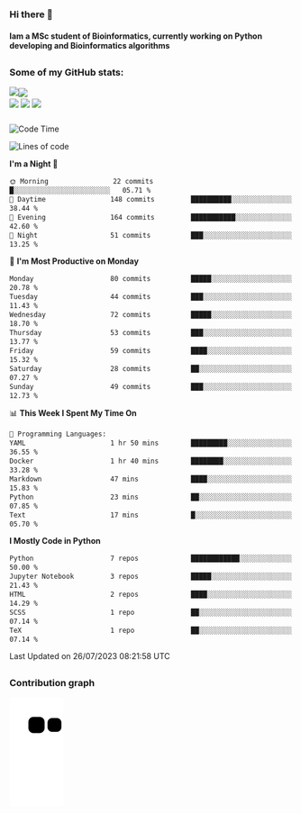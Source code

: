### Hi there 👋
#### Iam a MSc student of Bioinformatics, currently working on Python developing and Bioinformatics algorithms

##
### Some of my GitHub stats:

<div>
  <a href="https://github.com/AdrianoSilva19/AdrianoSilva19">
    <img heigth="180" align="left" src="https://github-readme-stats.vercel.app/api?username=AdrianoSilva19&count_private=true&include_all_comits=true&show_icons=true&theme=dracula" />
    <img heigth="180" align="center" src="https://github-readme-stats.vercel.app/api/top-langs/?username=AdrianoSilva19&langs_count=3&theme=dracula" />
  </a>
</div>

<div style="display:inline_block">
  <img align="center" heigth="30" width="30" src="https://cdn.jsdelivr.net/gh/devicons/devicon/icons/python/python-plain.svg" />
  <img align="center" heigth="30" width="30" src="https://cdn.jsdelivr.net/gh/devicons/devicon/icons/r/r-original.svg" />
  <img align="center" heigth="35" width="35" src="https://cdn.jsdelivr.net/gh/devicons/devicon/icons/neo4j/neo4j-original.svg" />
</div>

##

<!--START_SECTION:waka-->
![Code Time](http://img.shields.io/badge/Code%20Time-330%20hrs%2011%20mins-blue)

![Lines of code](https://img.shields.io/badge/From%20Hello%20World%20I%27ve%20Written-2.6%20million%20lines%20of%20code-blue)

**I'm a Night 🦉** 

```text
🌞 Morning                22 commits          █░░░░░░░░░░░░░░░░░░░░░░░░   05.71 % 
🌆 Daytime                148 commits         ██████████░░░░░░░░░░░░░░░   38.44 % 
🌃 Evening                164 commits         ███████████░░░░░░░░░░░░░░   42.60 % 
🌙 Night                  51 commits          ███░░░░░░░░░░░░░░░░░░░░░░   13.25 % 
```
📅 **I'm Most Productive on Monday** 

```text
Monday                   80 commits          █████░░░░░░░░░░░░░░░░░░░░   20.78 % 
Tuesday                  44 commits          ███░░░░░░░░░░░░░░░░░░░░░░   11.43 % 
Wednesday                72 commits          █████░░░░░░░░░░░░░░░░░░░░   18.70 % 
Thursday                 53 commits          ███░░░░░░░░░░░░░░░░░░░░░░   13.77 % 
Friday                   59 commits          ████░░░░░░░░░░░░░░░░░░░░░   15.32 % 
Saturday                 28 commits          ██░░░░░░░░░░░░░░░░░░░░░░░   07.27 % 
Sunday                   49 commits          ███░░░░░░░░░░░░░░░░░░░░░░   12.73 % 
```


📊 **This Week I Spent My Time On** 

```text
💬 Programming Languages: 
YAML                     1 hr 50 mins        █████████░░░░░░░░░░░░░░░░   36.55 % 
Docker                   1 hr 40 mins        ████████░░░░░░░░░░░░░░░░░   33.28 % 
Markdown                 47 mins             ████░░░░░░░░░░░░░░░░░░░░░   15.83 % 
Python                   23 mins             ██░░░░░░░░░░░░░░░░░░░░░░░   07.85 % 
Text                     17 mins             █░░░░░░░░░░░░░░░░░░░░░░░░   05.70 % 
```

**I Mostly Code in Python** 

```text
Python                   7 repos             ████████████░░░░░░░░░░░░░   50.00 % 
Jupyter Notebook         3 repos             █████░░░░░░░░░░░░░░░░░░░░   21.43 % 
HTML                     2 repos             ████░░░░░░░░░░░░░░░░░░░░░   14.29 % 
SCSS                     1 repo              ██░░░░░░░░░░░░░░░░░░░░░░░   07.14 % 
TeX                      1 repo              ██░░░░░░░░░░░░░░░░░░░░░░░   07.14 % 
```




 Last Updated on 26/07/2023 08:21:58 UTC
<!--END_SECTION:waka-->

##

### Contribution graph

![snake svg](https://github.com/AdrianoSilva19/AdrianoSilva19/blob/output/github-contribution-grid-snake.svg)







<!--

Here are some ideas to get you started:

- 🔭 I’m currently working on ...
- 🌱 I’m currently learning ...
- 👯 I’m looking to collaborate on ...
- 🤔 I’m looking for help with ...
- 💬 Ask me about ...
- 📫 How to reach me: ...
- 😄 Pronouns: ...
- ⚡ Fun fact: ...
-->
